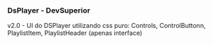 ### DsPlayer - DevSuperior

v2.0 - UI do DSPlayer utilizando css puro: Controls, ControlButtonn, PlaylistItem, PlaylistHeader (apenas interface)


